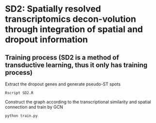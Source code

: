 # SD2: Spatially resolved transcriptomics decon-volution through integration of spatial and dropout information

 
## Training process (SD2 is a method of transductive learning, thus it only has training process)

Extract the dropout genes and generate pseudo-ST spots

```
Rscript SD2.R
```

Construct the graph according to the transcriptional similarity and spatial connection and train by GCN

```
python train.py
```
